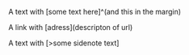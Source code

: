 A text with [some text here]^(and this in the margin)

A link with [adress](descripton of url)

A text with [>some sidenote text]
